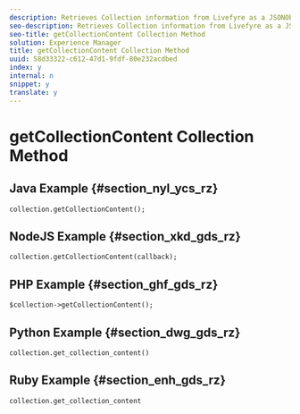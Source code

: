 ```yaml
---
description: Retrieves Collection information from Livefyre as a JSONObject.
seo-description: Retrieves Collection information from Livefyre as a JSONObject.
seo-title: getCollectionContent Collection Method
solution: Experience Manager
title: getCollectionContent Collection Method
uuid: 58d33322-c612-47d1-9fdf-80e232acdbed
index: y
internal: n
snippet: y
translate: y
---
```


# getCollectionContent Collection Method


## Java Example {#section_nyl_ycs_rz}


```
collection.getCollectionContent(); 

```

## NodeJS Example {#section_xkd_gds_rz}


```
collection.getCollectionContent(callback); 

```

## PHP Example {#section_ghf_gds_rz}


```
$collection->getCollectionContent(); 

```

## Python Example {#section_dwg_gds_rz}


```
collection.get_collection_content() 

```

## Ruby Example {#section_enh_gds_rz}


```
collection.get_collection_content 

```
